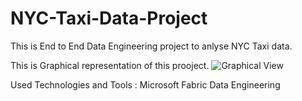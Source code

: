 # NYC-Taxi-Data-Project
This is End to End Data Engineering project to anlyse NYC Taxi data.

This is Graphical representation of this prooject.
![Graphical View](https://github.com/user-attachments/assets/800016ac-a889-45d2-a529-be695852f10d)

Used Technologies and Tools : Microsoft Fabric Data Engineering
